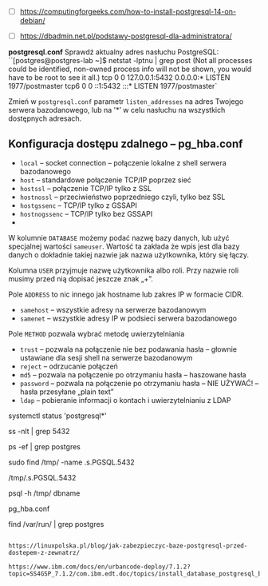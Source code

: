 - [ ] https://computingforgeeks.com/how-to-install-postgresql-14-on-debian/


- [ ] https://dbadmin.net.pl/podstawy-postgresql-dla-administratora/

**postgresql.conf**
Sprawdź aktualny adres nasłuchu PostgreSQL:
``[postgres@postgres-lab ~]$ netstat -lptnu | grep post 
(Not all processes could be identified, non-owned process info will not be shown, you would have to be root to see it all.) 
tcp 0 0 127.0.0.1:5432 0.0.0.0:* LISTEN 1977/postmaster 
tcp6 0 0 ::1:5432 :::* LISTEN 1977/postmaster`


Zmień w `postgresql.conf` parametr `listen_addresses` na adres Twojego serwera bazodanowego, lub na '*’ w celu nasłuchu na wszystkich dostępnych adresach.

## Konfiguracja dostępu zdalnego – pg_hba.conf
-   `local` – socket connection – połączenie lokalne z shell serwera bazodanowego
-   `host` – standardowe połączenie TCP/IP poprzez sieć
-   `hostssl` – połączenie TCP/IP tylko z SSL
-   `hostnossl` – przeciwieństwo poprzedniego czyli, tylko bez SSL
-   `hostgssenc` – TCP/IP tylko z GSSAPI
-   `hostnogssenc` – TCP/IP tylko bez GSSAPI
- 

W kolumnie `DATABASE` możemy podać nazwę bazy danych, lub użyć specjalnej wartości `sameuser`. Wartość ta zakłada że wpis jest dla bazy danych o dokładnie takiej nazwie jak nazwa użytkownika, który się łączy.

Kolumna `USER` przyjmuje nazwę użytkownika albo roli. Przy nazwie roli musimy przed nią dopisać jeszcze znak „+”.

Pole `ADDRESS` to nic innego jak hostname lub zakres IP w formacie CIDR.
-   `samehost` – wszystkie adresy na serwerze bazodanowym
-   `samenet` – wszystkie adresy IP w podsieci serwera bazodanowego

Pole `METHOD` pozwala wybrać metodę uwierzytelniania
-   `trust` – pozwala na połączenie nie bez podawania hasła – głownie ustawiane dla sesji shell na serwerze bazodanowym
-   `reject` – odrzucanie połączeń
-   `md5` – pozwala na połączenie po otrzymaniu hasła – haszowane hasła
-   `password` – pozwala na połączenie po otrzymaniu hasła – NIE UŻYWAĆ! – hasła przesyłane  „plain text”
-   `ldap` – pobieranie informacji o kontach i uwierzytelnianiu z LDAP


systemctl status 'postgresql*'

ss -nlt | grep 5432

ps -ef | grep postgres

sudo find /tmp/ -name .s.PGSQL.5432

/tmp/.s.PGSQL.5432

psql -h /tmp/ dbname

pg_hba.conf

find /var/run/ | grep postgres
```

https://linuxpolska.pl/blog/jak-zabezpieczyc-baze-postgresql-przed-dostepem-z-zewnatrz/

https://www.ibm.com/docs/en/urbancode-deploy/7.1.2?topic=SS4GSP_7.1.2/com.ibm.edt.doc/topics/install_database_postgresql_bds.html